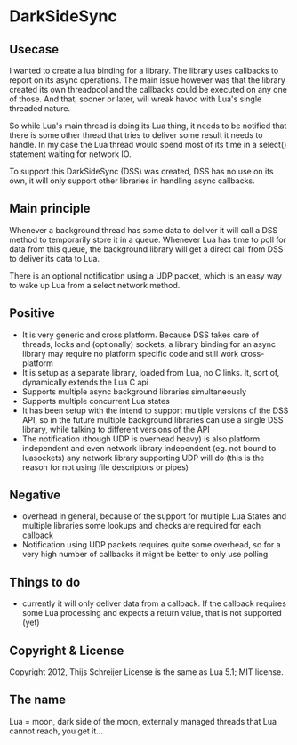 DarkSideSync
============

Usecase
-------
I wanted to create a lua binding for a library. The library uses callbacks to report on its async operations. The main issue however was that the library created its own threadpool and the callbacks could be executed on any one of those. And that, sooner or later, will wreak havoc with Lua's single threaded nature.

So while Lua's main thread is doing its Lua thing, it needs to be notified that there is some other thread that tries to deliver some result it needs to handle. In my case the Lua thread would spend most of its time in a select() statement waiting for network IO.

To support this DarkSideSync (DSS) was created, DSS has no use on its own, it will only support other libraries in handling async callbacks.

Main principle
--------------
Whenever a background thread has some data to deliver it will call a DSS method to temporarily store it in a queue. Whenever Lua has time to poll for data from this queue, the background library will get a direct call from DSS to deliver its data to Lua.

There is an optional notification using a UDP packet, which is an easy way to wake up Lua from a select network method.

Positive
--------
* It is very generic and cross platform. Because DSS takes care of threads, locks and (optionally) sockets, a library binding for an async library may require no platform specific code and still work cross-platform
* It is setup as a separate library, loaded from Lua, no C links. It, sort of, dynamically extends the Lua C api
* Supports multiple async background libraries simultaneously
* Supports multiple concurrent Lua states
* It has been setup with the intend to support multiple versions of the DSS API, so in the future multiple background libraries can use a single DSS library, while talking to different versions of the API
* The notification (though UDP is overhead heavy) is also platform independent and even network library independent (eg. not bound to luasockets) any network library supporting UDP will do (this is the reason for not using file descriptors or pipes)

Negative
--------
* overhead in general, because of the support for multiple Lua States and multiple libraries some lookups and checks are required for each callback
* Notification using UDP packets requires quite some overhead, so for a very high number of callbacks it might be better to only use polling

Things to do
------------
* currently it will only deliver data from a callback. If the callback requires some Lua processing and expects a return value, that is not supported (yet)

Copyright & License
-------------------
Copyright 2012, Thijs Schreijer
License is the same as Lua 5.1; MIT license.

The name
--------
Lua = moon, dark side of the moon, externally managed threads that Lua cannot reach, you get it...
